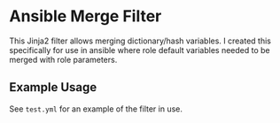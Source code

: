 # Ansible Merge Filter

This Jinja2 filter allows merging dictionary/hash variables.  I created this specifically for use in ansible where role default variables needed to be merged with role parameters.

## Example Usage

See `test.yml` for an example of the filter in use.
